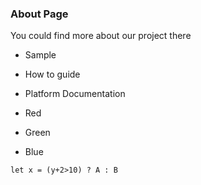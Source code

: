 ### About Page ###

You could find more about our project there
- Sample
- How to guide
- Platform Documentation

-   Red
-   Green
-   Blue

```
let x = (y+2>10) ? A : B
```
